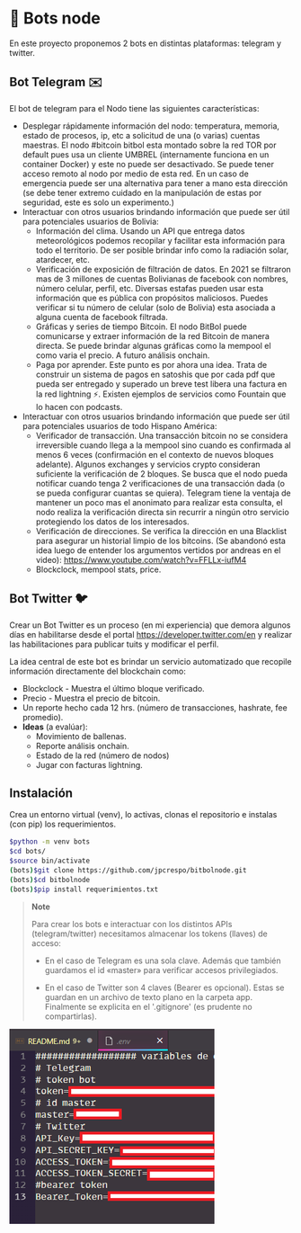 # 🤖 Bots node
En este proyecto proponemos 2 bots en distintas plataformas: telegram y twitter.

## Bot Telegram ✉️ 

El bot de telegram para el Nodo tiene las siguientes características:
- Desplegar rápidamente información del nodo: temperatura, memoria, estado de procesos, ip, etc a solicitud de una (o varias) cuentas maestras. El nodo #bitcoin bitbol esta montado sobre la red TOR por default pues usa un cliente UMBREL (internamente funciona en un container Docker) y este no puede ser desactivado. Se puede tener acceso remoto al nodo por medio de esta red. En un caso de emergencia puede ser una alternativa para tener a mano esta dirección (se debe tener extremo cuidado en la manipulación de estas por seguridad, este es solo un experimento.)
- Interactuar con otros usuarios brindando información que puede ser útil para potenciales usuarios de Bolivia:
	- Información del clima. 
	  Usando un API que entrega datos meteorológicos podemos recopilar y facilitar esta información para todo el territorio. De ser posible brindar info como la radiación solar, atardecer, etc.
	- Verificación de exposición de filtración de datos.
	  En 2021 se filtraron mas de 3 millones de cuentas Bolivianas de facebook con nombres, número celular, perfil, etc. Diversas estafas pueden usar esta información que es pública con propósitos maliciosos. Puedes verificar si tu número de celular (solo de Bolivia) esta asociada a alguna cuenta de facebook filtrada.
	- Gráficas y series de tiempo Bitcoin.
	  El nodo BitBol puede comunicarse y extraer información de la red Bitcoin de manera directa. Se puede brindar algunas gráficas como la mempool el como varia el precio. A futuro análisis onchain.
	- Paga por aprender.
	  Este punto es por ahora una idea. Trata de construir un sistema de pagos en satoshis que por cada pdf que pueda ser entregado y superado un breve test libera una factura en la red lightning ⚡. Existen ejemplos de servicios como Fountain que lo hacen con podcasts. 
- Interactuar con otros usuarios brindando información que puede ser útil para potenciales usuarios de todo Hispano América:
	- Verificador de transacción. 
	  Una transacción bitcoin no se considera irreversible cuando llega a la mempool sino cuando es confirmada al menos 6 veces (confirmación en el contexto de nuevos bloques adelante). Algunos exchanges y servicios crypto consideran suficiente la verificación de 2 bloques. Se busca que el nodo pueda notificar cuando tenga 2 verificaciones de una transacción dada (o se pueda configurar cuantas se quiera). Telegram tiene la ventaja de mantener un poco mas el anonimato para realizar esta consulta, el nodo realiza la verificación directa sin recurrir a ningún otro servicio protegiendo los datos de los interesados. 
	- Verificación de direcciones.
	  Se verifica la dirección en una Blacklist para asegurar un historial limpio de los bitcoins.
	  (Se abandonó esta idea luego de entender los argumentos vertidos por andreas en el video):
	  https://www.youtube.com/watch?v=FFLLx-iufM4
	- Blockclock, mempool stats, price.

## Bot Twitter 🐦

Crear un Bot Twitter es un proceso (en mi experiencia) que demora algunos días en habilitarse desde el portal https://developer.twitter.com/en y realizar las habilitaciones para publicar tuits y modificar el perfil.


La idea central de este bot es brindar un servicio automatizado que recopile información directamente del blockchain como:
  - Blockclock -  Muestra el último bloque verificado.
  - Precio - Muestra el precio de bitcoin.
  - Un reporte hecho cada 12 hrs. (número de transacciones, hashrate, fee promedio).
  - **Ideas** (a evalúar):
    - Movimiento de ballenas.
    - Reporte análisis onchain.
    - Estado de la red (número de nodos)
    - Jugar con facturas lightning.


## Instalación 

Crea un entorno virtual (venv), lo activas, clonas el repositorio e instalas (con pip) los requerimientos.

``` sh
$python -m venv bots
$cd bots/
$source bin/activate
(bots)$git clone https://github.com/jpcrespo/bitbolnode.git
(bots)$cd bitbolnode
(bots)$pip install requerimientos.txt
```
> **Note**
> 
> Para crear los bots e interactuar con los distintos APIs (telegram/twitter) necesitamos almacenar los tokens (llaves) de acceso:
> 
> - En el caso de Telegram es una sola clave. Además que también guardamos el id «master» para verificar accesos privilegiados. 
> 
> - En el caso de Twitter son 4 claves (Bearer es opcional).
> Estas se guardan en un archivo de texto plano en la carpeta app. Finalmente se explicita en el '.gitignore' (es prudente no compartirlas).

![ejemplo](env.png)

